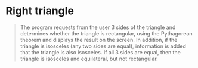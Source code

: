 # Right triangle

>The program requests from the user 3 sides of the triangle and determines whether the triangle is rectangular, using the Pythagorean theorem and displays the result on the screen. In addition, if the triangle is isosceles (any two sides are equal), information is added that the triangle is also isosceles. If all 3 sides are equal, then the triangle is isosceles and equilateral, but not rectangular.
